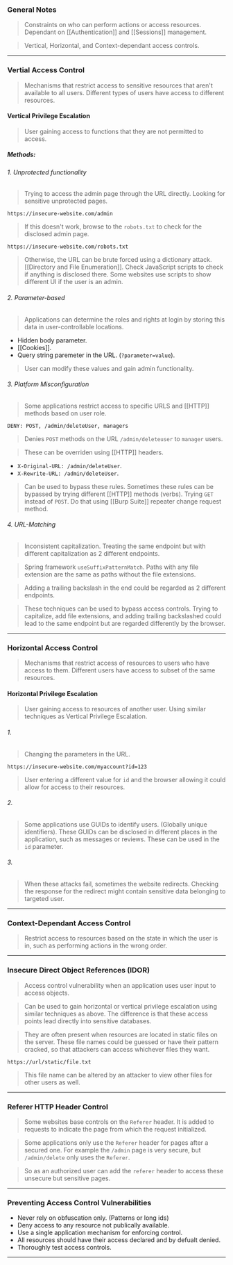 
### General Notes

> Constraints on who can perform actions or access resources.
> Dependant on [[Authentication]] and [[Sessions]] management.

> Vertical, Horizontal, and Context-dependant access controls.

---

### Vertial Access Control

> Mechanisms that restrict access to sensitive resources that aren't available to all users.
> Different types of users have access to different resources.

#### Vertical Privilege Escalation

> User gaining access to functions that they are not permitted to access.

##### Methods:

###### 1. Unprotected functionality

> Trying to access the admin page through the URL directly.
> Looking for sensitive unprotected pages.
```
https://insecure-website.com/admin
```
> If this doesn't work, browse to the `robots.txt` to check for the disclosed admin page.
```
https://insecure-website.com/robots.txt
```
> Otherwise, the URL can be brute forced using a dictionary attack. [[Directory and File Enumeration]].
> Check JavaScript scripts to check if anything is disclosed there. Some websites use scripts to show different UI if the user is an admin.

###### 2. Parameter-based 

> Applications can determine the roles and rights at login by storing this data in user-controllable locations.

* Hidden body parameter.
* [[Cookies]].
* Query string paremeter in the URL. (`?parameter=value`).

> User can modify these values and gain admin functionality.

###### 3. Platform Misconfiguration

> Some applications restrict access to specific URLS and [[HTTP]] methods based on user role.
```
DENY: POST, /admin/deleteUser, managers
```
> Denies `POST` methods on the URL `/admin/deleteuser` to `manager` users.

> These can be overriden using [[HTTP]] headers.
* `X-Original-URL: /admin/deleteUser`.
* `X-Rewrite-URL: /admin/deleteUser`.

> Can be used to bypass these rules.
> Sometimes these rules can be bypassed by trying different [[HTTP]] methods (verbs).
> Trying `GET` instead of `POST`. Do that using [[Burp Suite]] repeater change request method.

###### 4. URL-Matching

> Inconsistent capitalization. Treating the same endpoint but with different capitalization as 2 different endpoints.

> Spring framework `useSuffixPatternMatch`. Paths with any file extension are the same as paths without the file extensions.

> Adding a trailing backslash in the end could be regarded as 2 different endpoints.

> These techniques can be used to bypass access controls. 
> Trying to capitalize, add file extensions, and adding trailing backslashed could lead to the same endpoint but are regarded differently by the browser.

---

### Horizontal Access Control

> Mechanisms that restrict access of resources to users who have access to them.
> Different users have access to subset of the same resources.


#### Horizontal Privilege Escalation

> User gaining access to resources of another user.
> Using similar techniques as Vertical Privilege Escalation.

###### 1. 
> Changing the parameters in the URL.
```
https://insecure-website.com/myaccount?id=123
```
> User entering a different value for `id` and the browser allowing it could allow for access to their resources.

###### 2.
> Some applications use GUIDs to identify users. (Globally unique identifiers).
> These GUIDs can be disclosed in different places in the application, such as messages or reviews.
> These can be used in the `id` parameter.

###### 3. 
> When these attacks fail, sometimes the website redirects.
> Checking the response for the redirect might contain sensitive data belonging to targeted user.

---

### Context-Dependant Access Control

> Restrict access to resources based on the state in which the user is in, such as performing actions in the wrong order.

---

### Insecure Direct Object References (IDOR)

> Access control vulnerability when an application uses user input to access objects.

> Can be used to gain horizontal or vertical privilege escalation using similar techniques as above.
> The difference is that these access points lead directly into sensitive databases.

> They are often present when resources are located in static files on the server.
> These file names could be guessed or have their pattern cracked, so that attackers can access whichever files they want.
```
https://url/static/file.txt
```
> This file name can be altered by an attacker to view other files for other users as well.

---

### Referer HTTP Header Control

> Some websites base controls on the `Referer` header.
> It is added to requests to indicate the page from which the request initialized.

> Some applications only use the `Referer` header for pages after a secured one.
> For example the `/admin` page is very secure, but `/admin/delete` only uses the `Referer`.

> So as an authorized user can add the `referer` header to access these unsecure but sensitive pages.

---

### Preventing Access Control Vulnerabilities

* Never rely on obfuscation only. (Patterns or long ids)
* Deny access to any resource not publically available.
* Use a single application mechanism for enforcing control.
* All resources should have their access declared and by defualt denied.
* Thoroughly test access controls.

---
